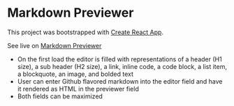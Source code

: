 # Markdown Previewer

This project was bootstrapped with [Create React App](https://github.com/facebook/create-react-app).

See live on [Markdown Previewer](https://danijels.github.io/markdown-previewer)

- On the first load the editor is filled with representations of a header (H1 size), a sub header (H2 size), a link, inline code, a code block, a list item, a blockquote, an image, and bolded text
- User can enter Github flavored markdown into the editor field and have it rendered as HTML in the previewer field
- Both fields can be maximized 